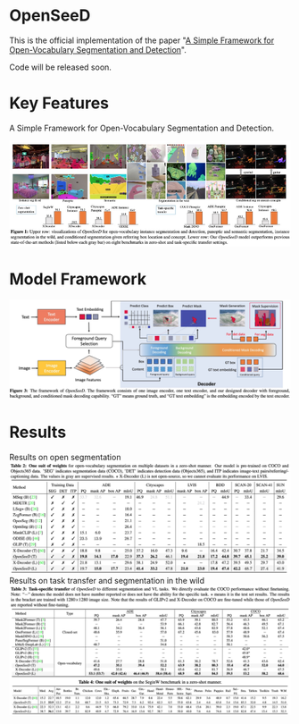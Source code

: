 # OpenSeeD

This is the official implementation of the paper "[A Simple Framework for Open-Vocabulary Segmentation and Detection](https://arxiv.org/pdf/2303.08131.pdf)". 

Code will be released soon.
# Key Features
A Simple Framework for Open-Vocabulary Segmentation and Detection.


![hero_figure](figs/intro.jpg)
# Model Framework
![hero_figure](figs/framework.jpg)
# Results
Results on open segmentation
![hero_figure](figs/results1.jpg)
Results on task transfer and segmentation in the wild
![hero_figure](figs/results2.jpg)

